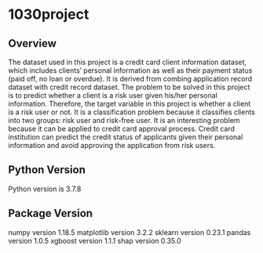 # 1030project
## Overview
The dataset used in this project is a credit card client information dataset, which includes clients’ personal information as well as their payment status (paid off, no loan or overdue). It is derived from combing application record dataset with credit record dataset. The problem to be solved in this project is to predict whether a client is a risk user given his/her personal information. Therefore, the target variable in this project is whether a client is a risk user or not. It is a classification problem because it classifies clients into two groups: risk user and risk-free user. It is an interesting problem because it can be applied to credit card approval process. Credit card institution can predict the credit status of applicants given their personal information and avoid approving the application from risk users.

## Python Version
Python version is 3.7.8

## Package Version
numpy version 1.18.5 
matplotlib version 3.2.2 
sklearn version 0.23.1 
pandas version 1.0.5
xgboost version 1.1.1 
shap version 0.35.0
